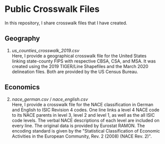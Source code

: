 # Public Crosswalk Files
In this repository, I share crosswalk files that I have created. 

## Geography
1. *us_counties_crosswalk_2019.csv* \
    Here, I provide a geographical crosswalk file for the United States linking state-county FIPS with respective CBSA, CSA,        and MSA. It was created using the 2019 TIGER/Line Shapefiles and the March 2020 delineation files. Both are provided by the US Census Bureau.


## Economics
2. *nace_german.csv* / *nace_english.csv* \
    Here, I provide a crosswalk file for the NACE classification in German and English to ISIC Revision 4 codes. One line links a level 4 NACE code to its NACE parents in level 3, level 2 and level 1, as well as the all ISIC code levels. The verbal NACE descriptions of each level are included on every line. The original data is provided by Eurostat RAMON. The encoding standard is given by the "Statistical Classification of Economic Activities in the European Community, Rev. 2 (2008) (NACE Rev. 2)".

